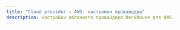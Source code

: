 ```yaml
---
title: "Cloud provider — AWS: настройки провайдера"
description: Настройки облачного провайдера Deckhouse для AWS.
---
```


<!-- SCHEMA -->
